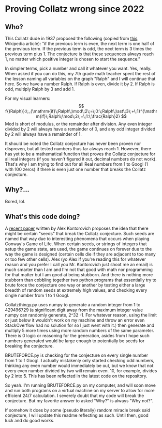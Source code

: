 # Proving Collatz wrong since 2022

## Who?

This Collatz dude in 1937 proposed the following (copied from [this](https://en.wikipedia.org/wiki/Collatz_conjecture) Wikipedia article): "if the previous term is even, the next term is one half of the previous term. If the previous term is odd, the next term is 3 times the previous term plus 1. The conjecture is that these sequences always reach 1, no matter which positive integer is chosen to start the sequence."

In simpler terms, pick a number and call it whatever you want. Yes, really. When asked if you can do this, my 7th grade math teacher spent the rest of the lesson naming all variables on the graph "Ralph" and I will continue that here. So we have a number Ralph. If Ralph is even, divide it by 2. If Ralph is odd, multiply Ralph by 3 and add 1. 

For my visual learners: 
$$
f{(Ralph)}:\;_{\mathrm{if}\;Ralph\;\mod\;2\;=\;0:\;Ralph\;\ast\;3\;+\;1}^{\mathrm{if}\;Ralph\;\mod\;2\;=\;1:\;\frac{Ralph}2}
$$
Mod is short of modulus, or the remainder after division. Any even integer divided by 2 will always have a remainder of 0, and any odd integer divided by 2 will always have a remainder of 1. 

It should be noted the Collatz conjecture has never been proven nor disproven, but all tested numbers thus far always reach 1. However, there has yet to be a mathematical function that proves the Collatz conjecture for all real integers (if you haven't figured it out, decimal numbers do not work). That's why I am trying to find out for all Real numbers from 1 to Googl (1 with 100 zeros) if there is even just one number that breaks the Collatz conjecture.

## Why?...

Bored, lol.

## What's this code doing?

A [recent paper](https://arxiv.org/abs/math/0601622) written by Alex Kontorovich proposes the idea that there might be certain "seeds" that break the Collatz conjecture. Such seeds are named that way due to interesting phenomena that occurs when playing Conway's Game of Life. When certain seeds, or strings of integers that setup the game state, are used, the game continues on forever due to the way the game is designed (certain cells die if they are adjacent to too many or too few other cells). Alex (yo Alex if you're reading this for whatever reason and you prefer I call you Mr. Kontorovich just shoot me an email) is much smarter than I am and I'm not that good with math nor programming for that matter but I am good at being stubborn. And there is nothing more stubborn than cobbling together two python programs that essentially try to brute force the conjecture one way or another by testing either a large breadth of random seeds at extremely high values, and checking every single number from 1 to 1 Googl. 

Collatzthingy.py uses numpy to generate a random integer from 1 to 429496729 (a significant digit away from the maximum integer value numpy can randomly generate, 2^32 -1. For whatever reason, using the limit or just below it wouldn't work on my machine and throw an error even StackOverflow had no solution for so I just went with it.) then generate and multiply 5 more times using more random numbers of the same parameter. There is 0 logic or reasoning for the generation, asides from I hope such numbers generated would be large enough to potentially be seeds for breaking the conjecture. 

BRUTEFORCE.py is checking for the conjecture on every single number from 1 to 1 Googl. I actually mistakenly only started checking odd numbers, thinking any even number would immediately be out, but we know that not every even number divided by two will remain even. 10, for example, divides by 2 into 5. This has been reflected in the latest code on the repository.

So yeah. I'm running BRUTEFORCE.py on my computer, and will soon move and run both programs on a virtual machine on my server to allow for more efficient 24/7 calculation. I severely doubt that my code will break the conjecture. But my favorite answer to asked "Why?" is always "Why not?".

If somehow it does by some (pseudo literally) random miracle break said conjecture, I will update this readme reflecting as such. Until then, good luck and do good works.